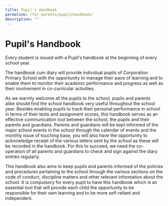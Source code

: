 ```yaml
---
title: Pupil's Handbook
permalink: /for-parents/pupilshandbook/
description: ""
---
```



Pupil's Handbook
================

Every student is issued with a Pupil's handbook at the beginning of every school year.

The handbook cum diary will provide individual pupils of Corporation Primary School with the opportunity to manage their pace of learning and to enable them to monitor their academic performance and progress as well as their involvement in co-curricular activities.

As we warmly welcome all the pupils to the school, pupils and parents alike should find the school handbook very useful throughout the school year. Besides enabling pupils to track their personal performance in school in terms of their tests and assignment scores, this handbook serves as an effective communication tool between the school, the pupils and their parents and guardians. Parents and guardians will be kept informed of the major school events in the school through the calendar of events and the monthly issue of touching base, you will also have the opportunity to acknowledge receipt of the various letters sent by the school as these will be recorded in the handbook. For this to succeed, we need the co-operation of all parents and guardians to check and sign against the diary entries regularly.

This handbook also aims to keep pupils and parents informed of the policies and procedures pertaining to the school through the various sections on the code of conduct, discipline matters and other relevant information about the school. It is compulsory for every pupil to have this handbook which is an essential tool that will provide each child the opportunity to be responsible for their own learning and to be more self-reliant and independent.